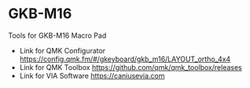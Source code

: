 # GKB-M16
Tools for GKB-M16 Macro Pad

* Link for QMK Configurator  https://config.qmk.fm/#/gkeyboard/gkb_m16/LAYOUT_ortho_4x4
* Link for QMK Toolbox  https://github.com/qmk/qmk_toolbox/releases
* Link for VIA Software  https://caniusevia.com
